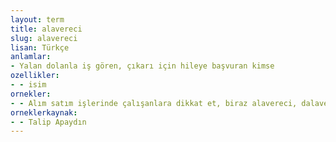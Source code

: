 ```yaml
---
layout: term
title: alavereci
slug: alavereci
lisan: Türkçe
anlamlar:
- Yalan dolanla iş gören, çıkarı için hileye başvuran kimse
ozellikler:
- - isim
ornekler:
- - Alım satım işlerinde çalışanlara dikkat et, biraz alavereci, dalavereci, biraz yalancıdırlar.
orneklerkaynak:
- - Talip Apaydın
---
```

